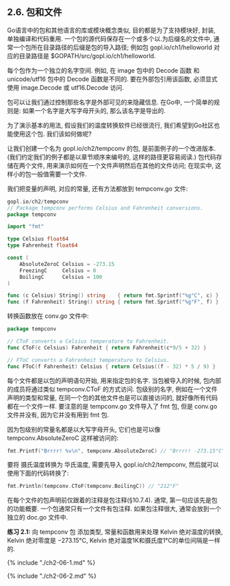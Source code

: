 ## 2.6. 包和文件

Go语言中的包和其他语言的库或模块概念类似, 目的都是为了支持模块好, 封装, 单独编译和代码重用. 一个包的源代码保存在一个或多个以.为后缀名的文件中, 通常一个包所在目录路径的后缀是包的导入路径; 例如包 gopl.io/ch1/helloworld 对应的目录路径是 $GOPATH/src/gopl.io/ch1/helloworld.

每个包作为一个独立的名字空间. 例如, 在 image 包中的 Decode 函数 和 unicode/utf16 包中的 Decode 函数是不同的. 要在外部包引用该函数, 必须显式使用 image.Decode 或 utf16.Decode 访问.

包可以让我们通过控制那些名字是外部可见的来隐藏信息. 在Go中, 一个简单的规则是: 如果一个名字是大写字母开头的, 那么该名字是导出的.

为了演示基本的用法, 假设我们的温度转换软件已经很流行, 我们希望到Go社区也能使用这个包. 我们该如何做呢?

让我们创建一个名为 gopl.io/ch2/tempconv 的包, 是前面例子的一个改进版本. (我们约定我们的例子都是以章节顺序来编号的, 这样的路径更容易阅读.) 包代码存储在两个文件, 用来演示如何在一个文件声明然后在其他的文件访问; 在现实中, 这样小的包一般值需要一个文件.

我们把变量的声明, 对应的常量, 还有方法都放到 tempconv.go 文件:

```Go
gopl.io/ch2/tempconv
// Package tempconv performs Celsius and Fahrenheit conversions.
package tempconv

import "fmt"

type Celsius float64
type Fahrenheit float64

const (
	AbsoluteZeroC Celsius = -273.15
	FreezingC     Celsius = 0
	BoilingC      Celsius = 100
)

func (c Celsius) String() string    { return fmt.Sprintf("%g°C", c) }
func (f Fahrenheit) String() string { return fmt.Sprintf("%g°F", f) }
```

转换函数放在 conv.go 文件中:

```Go
package tempconv

// CToF converts a Celsius temperature to Fahrenheit.
func CToF(c Celsius) Fahrenheit { return Fahrenheit(c*9/5 + 32) }

// FToC converts a Fahrenheit temperature to Celsius.
func FToC(f Fahrenheit) Celsius { return Celsius((f - 32) * 5 / 9) }
```

每个文件都是以包的声明语句开始, 用来指定包的名字. 当包被导入的时候, 包内部的成员将通过类似 tempconv.CToF 的方式访问. 包级别的名字, 例如在一个文件声明的类型和常量, 在同一个包的其他文件也是可以直接访问的,
就好像所有代码都在一个文件一样. 要注意的是 tempconv.go 文件导入了 fmt 包, 但是 conv.go 文件并没有, 因为它并没有用到 fmt 包.

因为包级别的常量名都是以大写字母开头, 它们也是可以像 tempconv.AbsoluteZeroC 这样被访问的:

```Go
fmt.Printf("Brrrr! %v\n", tempconv.AbsoluteZeroC) // "Brrrr! -273.15°C"
```

要将 摄氏温度转换为 华氏温度, 需要先导入 gopl.io/ch2/tempconv, 然后就可以使用下面的代码转换了:

```Go
fmt.Println(tempconv.CToF(tempconv.BoilingC)) // "212°F"
```

在每个文件的包声明前仅跟着的注释是包注释(§10.7.4). 通常, 第一句应该先是包的功能概要.
一个包通常只有一个文件有包注释. 如果包注释很大, 通常会放到一个独立的 doc.go 文件中.

**练习 2.1:** 向 tempconv 包 添加类型, 常量和函数用来处理 Kelvin 绝对温度的转换,
Kelvin 绝对零度是 −273.15°C, Kelvin 绝对温度1K和摄氏度1°C的单位间隔是一样的.

{% include "./ch2-06-1.md" %}

{% include "./ch2-06-2.md" %}
